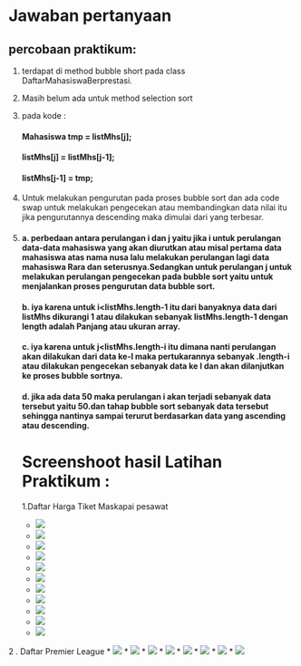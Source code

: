 # Jawaban pertanyaan 
## percobaan praktikum:
1.	terdapat di method bubble short pada class DaftarMahasiswaBerprestasi.
2.	Masih belum ada untuk method selection sort
3.	pada kode :
    #### Mahasiswa tmp = listMhs[j];
    #### listMhs[j] = listMhs[j-1];
    #### listMhs[j-1] = tmp;
4.	Untuk melakukan pengurutan pada proses bubble sort dan ada code swap untuk melakukan pengecekan atau membandingkan data nilai itu jika pengurutannya descending maka dimulai dari yang terbesar.
5.	#### a. perbedaan antara perulangan i dan j yaitu jika i untuk perulangan data-data mahasiswa yang akan diurutkan atau misal pertama data mahasiswa atas nama nusa lalu melakukan perulangan lagi data mahasiswa Rara dan seterusnya.Sedangkan untuk perulangan j untuk melakukan perulangan pengecekan pada bubble sort yaitu untuk menjalankan proses pengurutan data bubble sort.
    #### b.   iya karena untuk i<listMhs.length-1 itu dari banyaknya data dari listMhs dikurangi 1 atau dilakukan sebanyak listMhs.length-1 dengan length adalah Panjang atau ukuran array.
    
    #### c. iya karena untuk j<listMhs.length-i itu dimana nanti perulangan akan dilakukan dari data ke-I maka pertukarannya sebanyak .length-i atau dilakukan pengecekan sebanyak data ke I dan akan dilanjutkan ke proses bubble sortnya.
    #### d.  jika ada data 50 maka perulangan i akan terjadi sebanyak data tersebut yaitu 50.dan tahap bubble sort sebanyak data tersebut sehingga nantinya sampai terurut berdasarkan data yang ascending atau descending.

    # Screenshoot hasil Latihan Praktikum :
    1.Daftar Harga Tiket Maskapai pesawat
    * <img src="./ss/classTiket.png">
    * <img src="./ss/classtiketService1.png">
    * <img src="./ss/classtiketService2.png">
    * <img src="./ss/mainTiket1.png">
    * <img src="./ss/mainTiket2.png">
    * <img src="./ss/outputTiket1.png">
    * <img src="./ss/outputTiket2.png">
    * <img src="./ss/outputTiket3.png">
    * <img src="./ss/outputTiket4.png">
    * <img src="./ss/outputTiket5.png">
    * <img src="./ss/outputTiket6.png">

 2 . Daftar Premier League
    * <img src="./ss/classPremierLeague.png">
    * <img src="./ss/classPremierLeagueService.png">
    * <img src="./ss/mainLeague.png">
    * <img src="./ss/mainLeague2.png">
    * <img src="./ss/outputLeague1.png">
    * <img src="./ss/outputLeague2.png">
    * <img src="./ss/outputLeague3.png">
    * <img src="./ss/outputLeague4.png">
